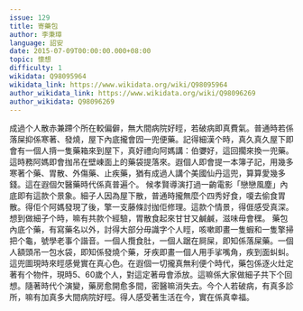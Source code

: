 ```yaml
---
issue: 129
title: 寄藥包
author: 李秉璋
language: 詔安
date: 2015-07-09T00:00:00.000+08:00
topic: 懷想
difficulty: 1
wikidata: Q98095964
wikidata_link: https://www.wikidata.org/wiki/Q98095964
author_wikidata_link: https://www.wikidata.org/wiki/Q98096269
author_wikidata: Q98096269
---
```

成過个人散赤兼蹛个所在較偏僻，無大間病院好䀴，若破病即真費氣。普通時若係落屎抑係寒著、發燒，屋下內底攏會囥一兜便藥。記得細漢个時，真久真久屋下即會有一個人揹一隻藥箱來到屋下，真好禮向阿媽講：伯㜷好，這回擱來換一兜藥。這時務阿媽即會拁吊在壁崠面上的藥袋提落來。遐個人即會提一本簿子記，用幾多寒著个藥、胃散、外傷藥、止疾藥，猶有成過人講个美國仙丹這兜，算算愛幾多錢。這在遐個欠醫藥時代係真普遍个。
候孝賢導演打過一齣電影「戀戀風塵」內底即有這款个景象。細子人因為屋下散，普通時攏無麼个四秀好食，嗄去偷食胃散。得佢个阿媽發現了後，擎一支藤條討拁佢修理。這款个情景，得𠊎感受真深。想到做細子个時，嘛有共款个經驗，胃散食起來甘甘又鹹鹹，滋味毋會䆀。
藥包內底个藥，有寫藥名以外，討得大部分毋識字个人䀴，咳嗽即畫一隻蝦和一隻擎掃把个龜，號學老事个諧音。一個人攬食肚，一個人踞在屙屎，即知係落屎藥。一個人額頭吊一包水袋，即知係發燒个藥，牙疾即畫一個人用手挲嘴角，疾到面虯虯。這兜圖現時來䀴感覺實在真心色。在遐個一切攏真無利便个時代，藥包係逐火灶定著有个物件，現時5、60歲个人，對這定著毋會添放。這嘛係大家做細子共下个回想。隨著時代个演變，藥房愈開愈多間，密醫嘛消失去。今个人若破病，有真多診所，嘛有加真多大間病院好䀴。得人感受著生活在今，實在係真幸福。
